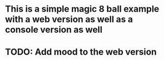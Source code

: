 # This is a simple magic 8 ball example with a web version as well as a console version as well

# TODO: Add mood to the web version